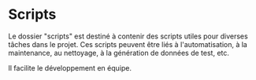 # Scripts

Le dossier "scripts" est destiné à contenir des scripts utiles pour diverses tâches dans le projet.
Ces scripts peuvent être liés à l'automatisation, à la maintenance, au nettoyage, à la génération de données de test, etc.

Il facilite le développement en équipe.
